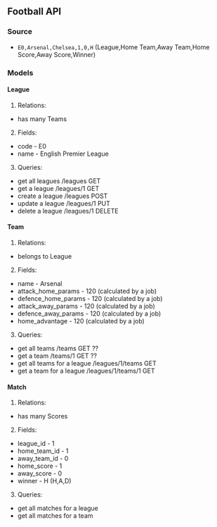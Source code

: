 ## Football API

### Source
- `E0,Arsenal,Chelsea,1,0,H` (League,Home Team,Away Team,Home Score,Away Score,Winner)

### Models
#### League 

1. Relations:
  - has many Teams

2. Fields:
  - code - E0
  - name - English Premier League
   
3. Queries:
  - get all leagues /leagues GET
  - get a league /leagues/1 GET
  - create a league /leagues POST
  - update a league /leagues/1 PUT
  - delete a league /leagues/1 DELETE

#### Team 
1. Relations:
  - belongs to League

2. Fields:
  - name - Arsenal
  - attack_home_params - 120 (calculated by a job)
  - defence_home_params - 120 (calculated by a job)
  - attack_away_params - 120 (calculated by a job)
  - defence_away_params - 120 (calculated by a job) 
  - home_advantage - 120 (calculated by a job)
  
3. Queries:
  - get all teams /teams GET ??
  - get a team /teams/1 GET ??
  - get all teams for a league /leagues/1/teams GET
  - get a team for a league /leagues/1/teams/1 GET

#### Match 

1. Relations:
  - has many Scores

2. Fields:
  - league_id - 1
  - home_team_id - 1
  - away_team_id - 0
  - home_score - 1
  - away_score - 0
  - winner - H (H,A,D)
3. Queries:
  - get all matches for a league
  - get all matches for a team


